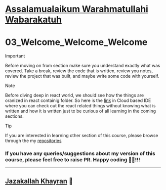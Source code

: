 # [Assalamualaikum Warahmatullahi Wabarakatuh](https://myislam.org/assalamualaikum-warahmatullahi-wabarakatuh/)
# 03_Welcome_Welcome_Welcome

> [!IMPORTANT]  
> Before moving on from section make sure you understand exactly what was covered. Take a break, review the code that is written, review you notes, review the project that was built, and maybe write some code with yourself.

> [!NOTE]
> Before diving deep in react world, we should see how the things are oranized in react containig folder. So here is the [link](https://codesandbox.io/p/sandbox/first-react-app-advice-dcg5mf) in Cloud based IDE where you can check out the react related things without knowing what is written and how it is written just to be curious of all learning in the coming sections.

> [!TIP]
>If you are interested in learning other section of this course, please browse through the my [repositories](https://github.com/orgs/Learn-ReactFromJonas-WithFaraz/repositories)

### If you have any queries/suggestions about my version of this course, please feel free to raise PR. Happy coding 👨‍💻!!!
----------
## [Jazakallah Khayran](https://myislam.org/jazakallah-khair/) 🎁
